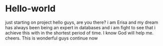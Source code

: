 # Hello-world
just starting on project
hello guys, are you there?
i am Erisa and my dream has always been being an expert in databases and  i am fight to see that i achieve this with in the shortest period of time.
I know God will help me.
cheers.
This is wonderful guys continue now
